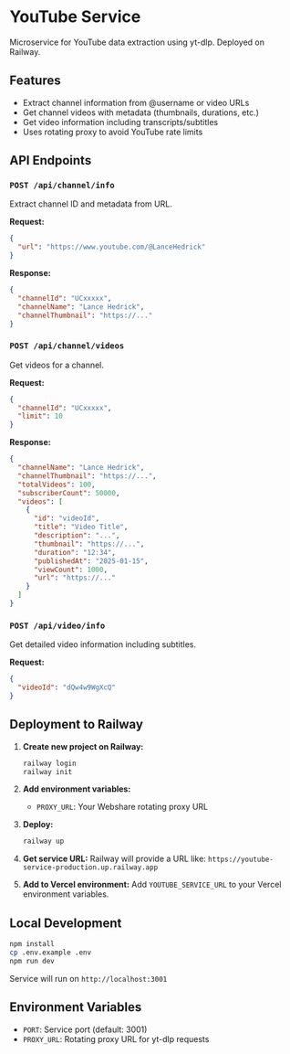 # YouTube Service

Microservice for YouTube data extraction using yt-dlp. Deployed on Railway.

## Features

- Extract channel information from @username or video URLs
- Get channel videos with metadata (thumbnails, durations, etc.)
- Get video information including transcripts/subtitles
- Uses rotating proxy to avoid YouTube rate limits

## API Endpoints

### `POST /api/channel/info`
Extract channel ID and metadata from URL.

**Request:**
```json
{
  "url": "https://www.youtube.com/@LanceHedrick"
}
```

**Response:**
```json
{
  "channelId": "UCxxxxx",
  "channelName": "Lance Hedrick",
  "channelThumbnail": "https://..."
}
```

### `POST /api/channel/videos`
Get videos for a channel.

**Request:**
```json
{
  "channelId": "UCxxxxx",
  "limit": 10
}
```

**Response:**
```json
{
  "channelName": "Lance Hedrick",
  "channelThumbnail": "https://...",
  "totalVideos": 100,
  "subscriberCount": 50000,
  "videos": [
    {
      "id": "videoId",
      "title": "Video Title",
      "description": "...",
      "thumbnail": "https://...",
      "duration": "12:34",
      "publishedAt": "2025-01-15",
      "viewCount": 1000,
      "url": "https://..."
    }
  ]
}
```

### `POST /api/video/info`
Get detailed video information including subtitles.

**Request:**
```json
{
  "videoId": "dQw4w9WgXcQ"
}
```

## Deployment to Railway

1. **Create new project on Railway:**
   ```bash
   railway login
   railway init
   ```

2. **Add environment variables:**
   - `PROXY_URL`: Your Webshare rotating proxy URL

3. **Deploy:**
   ```bash
   railway up
   ```

4. **Get service URL:**
   Railway will provide a URL like: `https://youtube-service-production.up.railway.app`

5. **Add to Vercel environment:**
   Add `YOUTUBE_SERVICE_URL` to your Vercel environment variables.

## Local Development

```bash
npm install
cp .env.example .env
npm run dev
```

Service will run on `http://localhost:3001`

## Environment Variables

- `PORT`: Service port (default: 3001)
- `PROXY_URL`: Rotating proxy URL for yt-dlp requests

